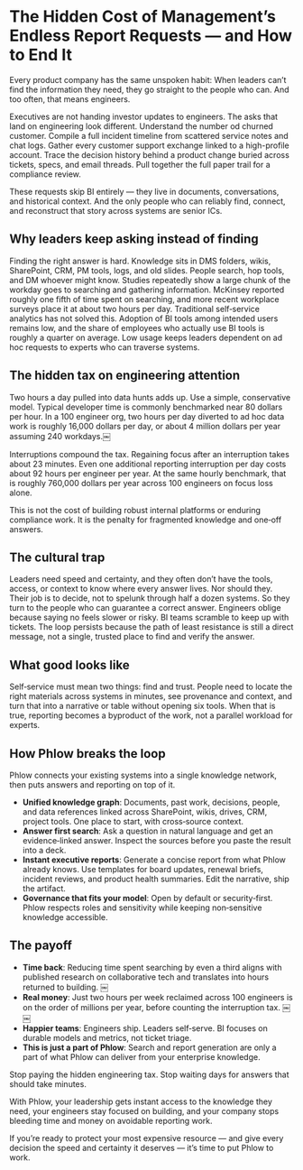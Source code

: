 # The Hidden Cost of Management’s Endless Report Requests — and How to End It

Every product company has the same unspoken habit: When leaders can’t find the information they need, they go straight to the people who can. And too often, that means engineers.

Executives are not handing investor updates to engineers. The asks that land on engineering look different. Understand the number od churned customer. Compile a full incident timeline from scattered service notes and chat logs. Gather every customer support exchange linked to a high-profile account. Trace the decision history behind a product change buried across tickets, specs, and email threads. Pull together the full paper trail for a compliance review.

These requests skip BI entirely — they live in documents, conversations, and historical context. And the only people who can reliably find, connect, and reconstruct that story across systems are senior ICs.

## Why leaders keep asking instead of finding

Finding the right answer is hard. Knowledge sits in DMS folders, wikis, SharePoint, CRM, PM tools, logs, and old slides. People search, hop tools, and DM whoever might know. Studies repeatedly show a large chunk of the workday goes to searching and gathering information. McKinsey reported roughly one fifth of time spent on searching, and more recent workplace surveys place it at about two hours per day.
Traditional self‑service analytics has not solved this. Adoption of BI tools among intended users remains low, and the share of employees who actually use BI tools is roughly a quarter on average. Low usage keeps leaders dependent on ad hoc requests to experts who can traverse systems.

## The hidden tax on engineering attention

Two hours a day pulled into data hunts adds up. Use a simple, conservative model. Typical developer time is commonly benchmarked near 80 dollars per hour. In a 100 engineer org, two hours per day diverted to ad hoc data work is roughly 16,000 dollars per day, or about 4 million dollars per year assuming 240 workdays.￼

Interruptions compound the tax. Regaining focus after an interruption takes about 23 minutes. Even one additional reporting interruption per day costs about 92 hours per engineer per year. At the same hourly benchmark, that is roughly 760,000 dollars per year across 100 engineers on focus loss alone.

This is not the cost of building robust internal platforms or enduring compliance work. It is the penalty for fragmented knowledge and one‑off answers.

## The cultural trap

Leaders need speed and certainty, and they often don’t have the tools, access, or context to know where every answer lives. Nor should they. Their job is to decide, not to spelunk through half a dozen systems. So they turn to the people who can guarantee a correct answer. Engineers oblige because saying no feels slower or risky. BI teams scramble to keep up with tickets. The loop persists because the path of least resistance is still a direct message, not a single, trusted place to find and verify the answer.

## What good looks like

Self‑service must mean two things: find and trust. People need to locate the right materials across systems in minutes, see provenance and context, and turn that into a narrative or table without opening six tools. When that is true, reporting becomes a byproduct of the work, not a parallel workload for experts.

## How Phlow breaks the loop

Phlow connects your existing systems into a single knowledge network, then puts answers and reporting on top of it.

- **Unified knowledge graph**: Documents, past work, decisions, people, and data references linked across SharePoint, wikis, drives, CRM, project tools. One place to start, with cross‑source context.
- **Answer first search**: Ask a question in natural language and get an evidence‑linked answer. Inspect the sources before you paste the result into a deck.
- **Instant executive reports**: Generate a concise report from what Phlow already knows. Use templates for board updates, renewal briefs, incident reviews, and product health summaries. Edit the narrative, ship the artifact.
- **Governance that fits your model**: Open by default or security‑first. Phlow respects roles and sensitivity while keeping non‑sensitive knowledge accessible.

## The payoff

- **Time back**: Reducing time spent searching by even a third aligns with published research on collaborative tech and translates into hours returned to building. ￼
- **Real money**: Just two hours per week reclaimed across 100 engineers is on the order of millions per year, before counting the interruption tax. ￼ ￼
- **Happier teams**: Engineers ship. Leaders self‑serve. BI focuses on durable models and metrics, not ticket triage.
- **This is just a part of Phlow**: Search and report generation are only a part of what Phlow can deliver from your enterprise knowledge.

Stop paying the hidden engineering tax. Stop waiting days for answers that should take minutes.

With Phlow, your leadership gets instant access to the knowledge they need, your engineers stay focused on building, and your company stops bleeding time and money on avoidable reporting work.

If you’re ready to protect your most expensive resource — and give every decision the speed and certainty it deserves — it’s time to put Phlow to work.
